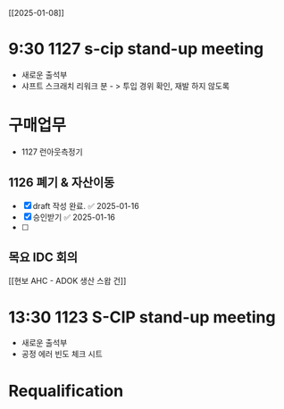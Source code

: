 [[2025-01-08]]

# 9:30 1127 s-cip stand-up meeting

-  새로운 출석부
-  샤프트 스크래치 리워크 분 - > 투입 경위 확인, 재발 하지 않도록 



# 구매업무
- 1127 런아웃측정기

## 1126 폐기 & 자산이동
- [x] draft 작성 완료. ✅ 2025-01-16
- [x] 승인받기 ✅ 2025-01-16
- [ ] 

## 목요 IDC 회의

[[현보 AHC - ADOK 생산 스왑 건]]

# 13:30 1123 S-CIP stand-up meeting
- 새로운 출석부
- 공정 에러 빈도 체크 시트

# Requalification
